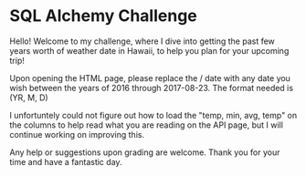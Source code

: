 # SQL Alchemy Challenge

Hello!
Welcome to my challenge, where I dive into getting the past few years worth of weather date in Hawaii, to help you plan for your upcoming trip!

Upon opening the HTML page, please replace the <start> / <end> date with any date you wish between the years of 2016 through 2017-08-23. The format needed is (YR, M, D)
  
I unfortuntely could not figure out how to load the "temp, min, avg, temp" on the columns to help read what you are reading on the API page, but I will continue working on improving this.
  

 Any help or suggestions upon grading are welcome.
  Thank you for your time and have a fantastic day. 
